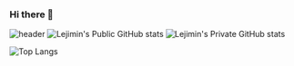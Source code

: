 ### Hi there 👋

<!--
**Lejimin/Lejimin** is a ✨ _special_ ✨ repository because its `README.md` (this file) appears on your GitHub profile.

Here are some ideas to get you started:

- 🔭 I’m currently working on ...
- 🌱 I’m currently learning ...
- 👯 I’m looking to collaborate on ...
- 🤔 I’m looking for help with ...
- 💬 Ask me about ...
- 📫 How to reach me: ...
- 😄 Pronouns: ...
- ⚡ Fun fact: ...
-->
![header](https://capsule-render.vercel.app/api?type=wave&color=auto&height=200&section=header&text=Hi!%20I'm%20JiMin!&fontAlign=50&fontAlignY=60&fontSize=60&fontColor=000000)
![Lejimin's Public GitHub stats](https://github-readme-stats.vercel.app/api?username=Lejimin&show_icons=true&theme=tokyonight)
![Lejimin's Private GitHub stats](https://github-readme-stats.vercel.app/api?username=Lejimin&count_private=true&theme=tokyonight)

![Top Langs](https://github-readme-stats.vercel.app/api/top-langs/?username=Lejimin&layout=compact&theme=tokyonight)

